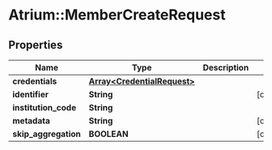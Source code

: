# Atrium::MemberCreateRequest

## Properties
Name | Type | Description | Notes
------------ | ------------- | ------------- | -------------
**credentials** | [**Array&lt;CredentialRequest&gt;**](CredentialRequest.md) |  | 
**identifier** | **String** |  | [optional] 
**institution_code** | **String** |  | 
**metadata** | **String** |  | [optional] 
**skip_aggregation** | **BOOLEAN** |  | [optional] 


